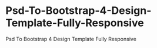 # Psd-To-Bootstrap-4-Design-Template-Fully-Responsive
Psd To Bootstrap 4 Design Template Fully Responsive 
